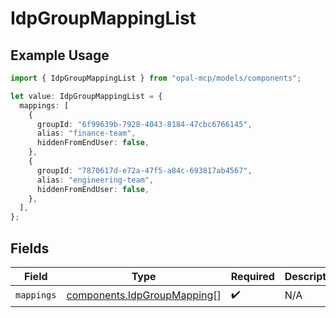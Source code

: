 # IdpGroupMappingList

## Example Usage

```typescript
import { IdpGroupMappingList } from "opal-mcp/models/components";

let value: IdpGroupMappingList = {
  mappings: [
    {
      groupId: "6f99639b-7928-4043-8184-47cbc6766145",
      alias: "finance-team",
      hiddenFromEndUser: false,
    },
    {
      groupId: "7870617d-e72a-47f5-a84c-693817ab4567",
      alias: "engineering-team",
      hiddenFromEndUser: false,
    },
  ],
};
```

## Fields

| Field                                                                      | Type                                                                       | Required                                                                   | Description                                                                |
| -------------------------------------------------------------------------- | -------------------------------------------------------------------------- | -------------------------------------------------------------------------- | -------------------------------------------------------------------------- |
| `mappings`                                                                 | [components.IdpGroupMapping](../../models/components/idpgroupmapping.md)[] | :heavy_check_mark:                                                         | N/A                                                                        |